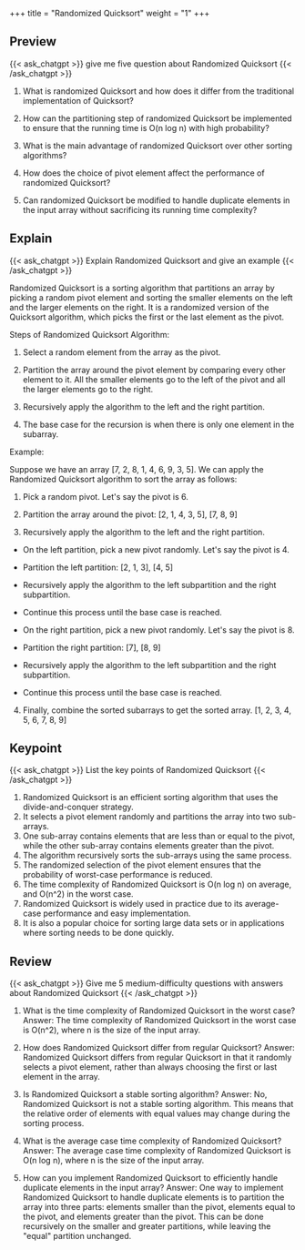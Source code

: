 +++
title = "Randomized Quicksort"
weight = "1"
+++
## Preview
{{< ask_chatgpt >}}
give me five question about Randomized Quicksort
{{< /ask_chatgpt >}}



1. What is randomized Quicksort and how does it differ from the traditional implementation of Quicksort?

2. How can the partitioning step of randomized Quicksort be implemented to ensure that the running time is O(n log n) with high probability?

3. What is the main advantage of randomized Quicksort over other sorting algorithms?

4. How does the choice of pivot element affect the performance of randomized Quicksort?

5. Can randomized Quicksort be modified to handle duplicate elements in the input array without sacrificing its running time complexity?   

## Explain
{{< ask_chatgpt >}}
Explain Randomized Quicksort and give an example
{{< /ask_chatgpt >}}



Randomized Quicksort is a sorting algorithm that partitions an array by picking a random pivot element and sorting the smaller elements on the left and the larger elements on the right. It is a randomized version of the Quicksort algorithm, which picks the first or the last element as the pivot.

Steps of Randomized Quicksort Algorithm:

1. Select a random element from the array as the pivot.

2. Partition the array around the pivot element by comparing every other element to it. All the smaller elements go to the left of the pivot and all the larger elements go to the right.

3. Recursively apply the algorithm to the left and the right partition.

4. The base case for the recursion is when there is only one element in the subarray.

Example:

Suppose we have an array [7, 2, 8, 1, 4, 6, 9, 3, 5]. We can apply the Randomized Quicksort algorithm to sort the array as follows:

1. Pick a random pivot. Let's say the pivot is 6.

2. Partition the array around the pivot: [2, 1, 4, 3, 5], [7, 8, 9]

3. Recursively apply the algorithm to the left and the right partition.

- On the left partition, pick a new pivot randomly. Let's say the pivot is 4.
- Partition the left partition: [2, 1, 3], [4, 5]
- Recursively apply the algorithm to the left subpartition and the right subpartition.
- Continue this process until the base case is reached.

- On the right partition, pick a new pivot randomly. Let's say the pivot is 8.
- Partition the right partition: [7], [8, 9]
- Recursively apply the algorithm to the left subpartition and the right subpartition.
- Continue this process until the base case is reached.

4. Finally, combine the sorted subarrays to get the sorted array. [1, 2, 3, 4, 5, 6, 7, 8, 9]   

## Keypoint
{{< ask_chatgpt >}}
List the key points of Randomized Quicksort
{{< /ask_chatgpt >}}



1. Randomized Quicksort is an efficient sorting algorithm that uses the divide-and-conquer strategy.
2. It selects a pivot element randomly and partitions the array into two sub-arrays.
3. One sub-array contains elements that are less than or equal to the pivot, while the other sub-array contains elements greater than the pivot.
4. The algorithm recursively sorts the sub-arrays using the same process.
5. The randomized selection of the pivot element ensures that the probability of worst-case performance is reduced.
6. The time complexity of Randomized Quicksort is O(n log n) on average, and O(n^2) in the worst case.
7. Randomized Quicksort is widely used in practice due to its average-case performance and easy implementation.
8. It is also a popular choice for sorting large data sets or in applications where sorting needs to be done quickly.   

## Review
{{< ask_chatgpt >}}
Give me 5 medium-difficulty questions with answers about Randomized Quicksort
{{< /ask_chatgpt >}}



1. What is the time complexity of Randomized Quicksort in the worst case?
Answer: The time complexity of Randomized Quicksort in the worst case is O(n^2), where n is the size of the input array.

2. How does Randomized Quicksort differ from regular Quicksort?
Answer: Randomized Quicksort differs from regular Quicksort in that it randomly selects a pivot element, rather than always choosing the first or last element in the array.

3. Is Randomized Quicksort a stable sorting algorithm?
Answer: No, Randomized Quicksort is not a stable sorting algorithm. This means that the relative order of elements with equal values may change during the sorting process.

4. What is the average case time complexity of Randomized Quicksort?
Answer: The average case time complexity of Randomized Quicksort is O(n log n), where n is the size of the input array.

5. How can you implement Randomized Quicksort to efficiently handle duplicate elements in the input array?
Answer: One way to implement Randomized Quicksort to handle duplicate elements is to partition the array into three parts: elements smaller than the pivot, elements equal to the pivot, and elements greater than the pivot. This can be done recursively on the smaller and greater partitions, while leaving the "equal" partition unchanged.   

